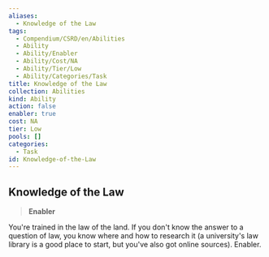 ```yaml
---
aliases:
  - Knowledge of the Law
tags:
  - Compendium/CSRD/en/Abilities
  - Ability
  - Ability/Enabler
  - Ability/Cost/NA
  - Ability/Tier/Low
  - Ability/Categories/Task
title: Knowledge of the Law
collection: Abilities
kind: Ability
action: false
enabler: true
cost: NA
tier: Low
pools: []
categories:
  - Task
id: Knowledge-of-the-Law
---
```

## Knowledge of the Law    
>**Enabler**  
    
You're trained in the law of the land. If you don't know the answer to a question of law, you know where and how to research it (a university's law library is a good place to start, but you've also got online sources). Enabler.
